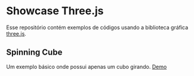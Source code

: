 # Showcase Three.js

Esse repositório contém exemplos de códigos usando a biblioteca gráfica [three.js](https://threejs.org/).

## Spinning Cube

Um exemplo básico onde possui apenas um cubo girando. [Demo](https://jadsonluan.github.io/showcase-three-js/examples/spinning-cube.html)